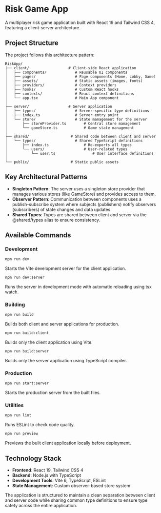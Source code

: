 # Risk Game App
A multiplayer risk game application built with React 19 and Tailwind CSS 4, featuring a client-server architecture.

## Project Structure
The project follows this architecture pattern:

```
RiskApp/
├── client/                  # Client-side React application
│   ├── components/             # Reusable UI components
│   ├── pages/                  # Page components (Home, Lobby, Game)
│   ├── assets/                 # Static assets (images, fonts)
│   ├── providers/              # Context providers
│   ├── hooks/                  # Custom React hooks
│   ├── contexts/               # React context definitions
│   └── app.tsx                 # Main App component
│
├── server/                  # Server application
│   ├── types/                  # Server-specific type definitions
│   ├── index.ts                # Server entry point
│   └── store/                  # State management for the server
│       ├── storeProvider.ts        # Central store management
│       └── gameStore.ts            # Game state management
│
├── shared/                   # Shared code between client and server
│   └── types/                  # Shared TypeScript definitions
│       ├── index.ts                # Re-exports all types
│       └── users/                  # User-related types
│           └── user.ts                 # User interface definitions
│
└── public/                   # Static public assets
```

## Key Architectural Patterns
- **Singleton Pattern**: The server uses a singleton store provider that manages various stores (like GameStore) and provides access to them.
- **Observer Pattern**: Communication between components uses a publish-subscribe system where subjects (publishers) notify observers (subscribers) of state changes and data updates.
- **Shared Types**: Types are shared between client and server via the @shared/types alias to ensure consistency.

## Available Commands

### Development
```bash
npm run dev
```
Starts the Vite development server for the client application.

```bash
npm run dev:server
```
Runs the server in development mode with automatic reloading using tsx watch.

### Building
```bash
npm run build
```
Builds both client and server applications for production.

```bash
npm run build:client
```
Builds only the client application using Vite.

```bash
npm run build:server
```
Builds only the server application using TypeScript compiler.

### Production
```bash
npm run start:server
```
Starts the production server from the built files.

### Utilities
```bash
npm run lint
```
Runs ESLint to check code quality.

```bash
npm run preview
```
Previews the built client application locally before deployment.

## Technology Stack
- **Frontend**: React 19, Tailwind CSS 4
- **Backend**: Node.js with TypeScript
- **Development Tools**: Vite 6, TypeScript, ESLint
- **State Management**: Custom observer-based store system

The application is structured to maintain a clean separation between client and server code while sharing common type definitions to ensure type safety across the entire application.